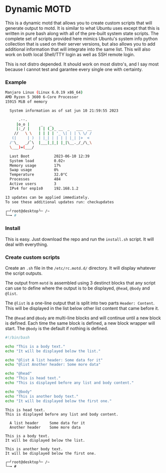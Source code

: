 # Dynamic MOTD

This is a dynamic motd that allows you to create custom scripts that will generate output to motd. It is similar to what Ubuntu uses except that this is written in pure bash along with all of the pre-built system state scripts. The complete set of scripts provided here mimics Ubuntu's system info python collection that is used on their server versions, but also allows you to add additional information that will integrate into the same list. This will also work on both local Shell/TTY login as well as SSH remote login.

This is not distro depended. It should work on most distro's, and I say most because I cannot test and garantee every single one with certainty. 


### Example

```sh
Manjaro Linux (Linux 6.0.19 x86_64)
AMD Ryzen 5 3600 6-Core Processor
15915 MiB of memory

  System information as of sat jun 10 21:59:55 2023

      .--.     
     |o_o |     _   _
     |:_/ |    | | (_)_ __  _   ___  __ 
    //   \ \   | | | | '_ \| | | \ \/ /
   (|     | )  | |_| | | | | |_| |>  <  
  /'\_   _/`\  |___|_|_| |_|\__._/_/\_\
  \___)=(___/  

  Last Boot           2023-06-10 12:39
  System load         0.02↑
  Memory usage        17%
  Swap usage          0%
  Temperature         32.0°C
  Processes           484
  Active users        3
  IPv4 for enp1s0     192.168.1.2 

13 updates can be applied immediately.
To see these additional updates run: checkupdates

┌─┘root@desktop└─ /~
└─╼ #
```


### Install

This is easy. Just download the repo and run the `install.sh` script. It will deal with everything.


### Create custom scripts

Create an `.sh` file in the `/etc/rc.motd.d/` directory. It will display whatever the script outputs. 

The output from `motd` is assembled using 3 destinct blocks that any script can use to define where the output is to be displayed, `@head`, `@body` and `@list`. 

The `@list` is a one-line output that is split into two parts `Header: Content`. This will be displayed in the list below other list content that came before it. 

The `@head` and `@body` are multi-line blocks and will continue until a new block is defined. Each time the same block is defined, a new block wrapper will start. The `@body` is the default if nothing is defined. 

```sh
#!/bin/bash

echo "This is a body text."
echo "It will be displayed below the list."

echo "@list A list header: Some data for it"
echo "@list Another header: Some more data"

echo "@head"
echo "This is head text."
echo "This is displayed before any list and body content."

echo "@body"
echo "This is another body text."
echo "It will be displayed below the first one."
```

```
This is head text.
This is displayed before any list and body content.

  A list header     Some data for it
  Another header    Some more data
  
This is a body text.
It will be displayed below the list.

This is another body text.
It will be displayed below the first one.

┌─┘root@desktop└─ /~
└─╼ #
```

